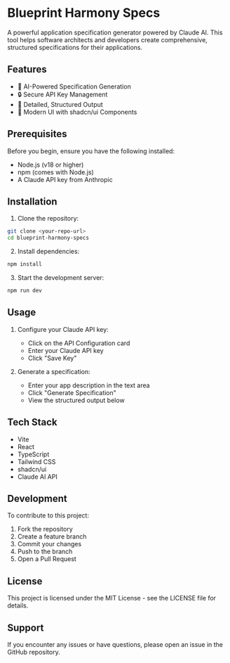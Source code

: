 # Blueprint Harmony Specs

A powerful application specification generator powered by Claude AI. This tool helps software architects and developers create comprehensive, structured specifications for their applications.

## Features

- 🤖 AI-Powered Specification Generation
- 🔒 Secure API Key Management
- 📝 Detailed, Structured Output
- 🎨 Modern UI with shadcn/ui Components

## Prerequisites

Before you begin, ensure you have the following installed:
- Node.js (v18 or higher)
- npm (comes with Node.js)
- A Claude API key from Anthropic

## Installation

1. Clone the repository:
```bash
git clone <your-repo-url>
cd blueprint-harmony-specs
```

2. Install dependencies:
```bash
npm install
```

3. Start the development server:
```bash
npm run dev
```

## Usage

1. Configure your Claude API key:
   - Click on the API Configuration card
   - Enter your Claude API key
   - Click "Save Key"

2. Generate a specification:
   - Enter your app description in the text area
   - Click "Generate Specification"
   - View the structured output below

## Tech Stack

- Vite
- React
- TypeScript
- Tailwind CSS
- shadcn/ui
- Claude AI API

## Development

To contribute to this project:

1. Fork the repository
2. Create a feature branch
3. Commit your changes
4. Push to the branch
5. Open a Pull Request

## License

This project is licensed under the MIT License - see the LICENSE file for details.

## Support

If you encounter any issues or have questions, please open an issue in the GitHub repository.